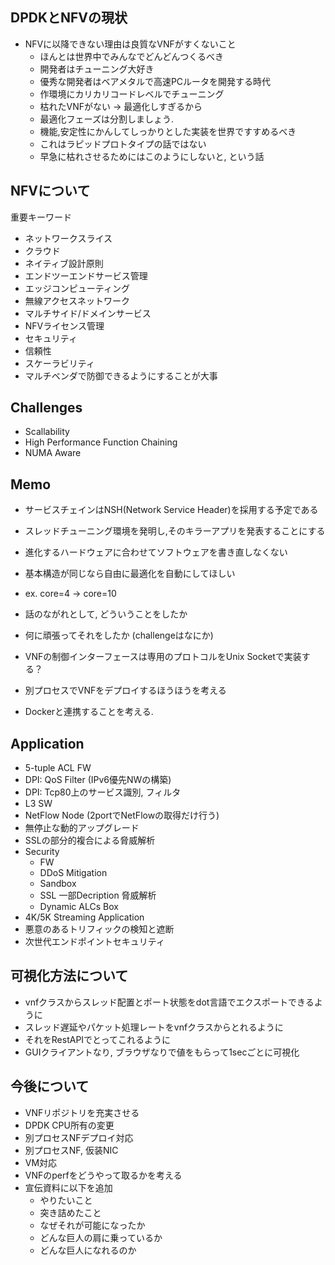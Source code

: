 
## DPDKとNFVの現状

- NFVに以降できない理由は良質なVNFがすくないこと
	- ほんとは世界中でみんなでどんどんつくるべき
	- 開発者はチューニング大好き
	- 優秀な開発者はベアメタルで高速PCルータを開発する時代　
	- 作環境にカリカリコードレベルでチューニング
	- 枯れたVNFがない -> 最適化しすぎるから
	- 最適化フェーズは分割しましょう.
	- 機能,安定性にかんしてしっかりとした実装を世界ですすめるべき
	- これはラピッドプロトタイプの話ではない
	- 早急に枯れさせるためにはこのようにしないと, という話


## NFVについて

重要キーワード
- ネットワークスライス
- クラウド
- ネイティブ設計原則
- エンドツーエンドサービス管理
- エッジコンピューティング
- 無線アクセスネットワーク
- マルチサイド/ドメインサービス
- NFVライセンス管理
- セキュリティ
- 信頼性
- スケーラビリティ
- マルチベンダで防御できるようにすることが大事


## Challenges

- Scallability
- High Performance Function Chaining
- NUMA Aware


## Memo

- サービスチェインはNSH(Network Service Header)を採用する予定である
- スレッドチューニング環境を発明し,そのキラーアプリを発表することにする

- 進化するハードウェアに合わせてソフトウェアを書き直しなくない
- 基本構造が同じなら自由に最適化を自動にしてほしい
- ex. core=4 -> core=10

- 話のながれとして, どういうことをしたか
- 何に頑張ってそれをしたか (challengeはなにか)

- VNFの制御インターフェースは専用のプロトコルをUnix Socketで実装する？
- 別プロセスでVNFをデプロイするほうほうを考える
- Dockerと連携することを考える.

## Application

- 5-tuple ACL FW
- DPI: QoS Filter (IPv6優先NWの構築)
- DPI: Tcp80上のサービス識別, フィルタ
- L3 SW
- NetFlow Node (2portでNetFlowの取得だけ行う)
- 無停止な動的アップグレード
- SSLの部分的複合による脅威解析
- Security
	- FW
	- DDoS Mitigation
	- Sandbox
	- SSL 一部Decription 脅威解析
	- Dynamic ALCs Box
- 4K/5K Streaming Application
- 悪意のあるトリフィックの検知と遮断
- 次世代エンドポイントセキュリティ

## 可視化方法について

- vnfクラスからスレッド配置とポート状態をdot言語でエクスポートできるように
- スレッド遅延やパケット処理レートをvnfクラスからとれるように
- それをRestAPIでとってこれるように
- GUIクライアントなり, ブラウザなりで値をもらって1secごとに可視化

## 今後について

- VNFリポジトリを充実させる
- DPDK CPU所有の変更
- 別プロセスNFデプロイ対応
- 別プロセスNF, 仮装NIC
- VM対応
- VNFのperfをどうやって取るかを考える
- 宣伝資料に以下を追加
	- やりたいこと
	- 突き詰めたこと
	- なぜそれが可能になったか
	- どんな巨人の肩に乗っているか
	- どんな巨人になれるのか


